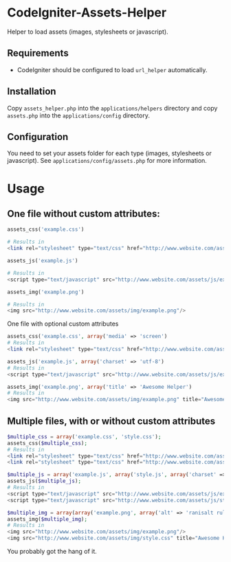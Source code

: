 CodeIgniter-Assets-Helper
=========================

Helper to load assets (images, stylesheets or javascript).

Requirements
------------
* CodeIgniter should be configured to load `url_helper` automatically.

Installation
------------
Copy `assets_helper.php` into the `applications/helpers` directory and copy `assets.php` into the `applications/config` directory.

Configuration
-------------
You need to set your assets folder for each type (images, stylesheets or javascript). See `applications/config/assets.php` for more information.

Usage
=====

One file without custom attributes:
-----------------------------------
```php
assets_css('example.css')

# Results in
<link rel="stylesheet" type="text/css" href="http://www.website.com/assets/css/example.css">
```

```php
assets_js('example.js')

# Results in
<script type="text/javascript" src="http://www.website.com/assets/js/example.js"></script>
```

```php
assets_img('example.png')

# Results in
<img src="http://www.website.com/assets/img/example.png"/>
```

One file with optional custom attributes
```php
assets_css('example.css', array('media' => 'screen')
# Results in
<link rel="stylesheet" type="text/css" href="http://www.website.com/assets/css/example.css" media="screen">
```

```php
assets_js('example.js', array('charset' => 'utf-8')
# Results in
<script type="text/javascript" src="http://www.website.com/assets/js/example.js" charset="utf-8"></script>
```

```php
assets_img('example.png', array('title' => 'Awesome Helper')
# Results in
<img src="http://www.website.com/assets/img/example.png" title="Awesome Helper"/>
```

Multiple files, with or without custom attributes
----------------------------------------
```php
$multiple_css = array('example.css', 'style.css');
assets_css($multiple_css); 
# Results in
<link rel="stylesheet" type="text/css" href="http://www.website.com/assets/css/example.css">
<link rel="stylesheet" type="text/css" href="http://www.website.com/assets/css/style.css">
```

```php
$multiple_js = array('example.js', array('style.js', array('charset' => 'utf-8')));
assets_js($multiple_js);
# Results in
<script type="text/javascript" src="http://www.website.com/assets/js/example.js"></script>
<script type="text/javascript" src="http://www.website.com/assets/js/style.js" charset="utf-8"></script>
```

```php
$multiple_img = array(array('example.png', array('alt' => 'ranisalt rules')), array('style.css', array('title' => 'Awesome Helper')));
assets_img($multiple_img);
# Results in
<img src="http://www.website.com/assets/img/example.png"/>
<img src="http://www.website.com/assets/img/style.css" title="Awesome Helper"/>
```

You probably got the hang of it.
